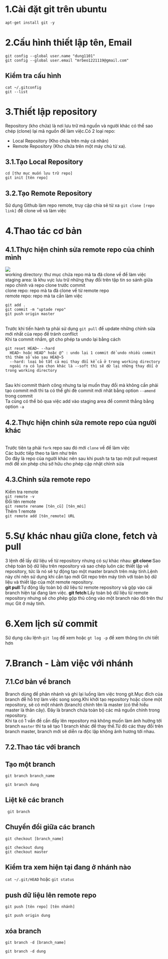 # 1.Cài đặt git trên ubuntu
`apt-get install git -y`
# 2.Cấu hình thiết lập tên, Email
```
git config --global user.name "dung1101"
git config --global user.email "mrbeo1221119@gmail.com"
```
## Kiểm tra cấu hình
```
cat ~/.gitconfig
git --list
```
# 3.Thiết lập repository
Repository (kho chứa) là nơi lưu trữ mã nguồn và người khác có thể sao chép (clone) lại mã nguồn để làm việc.Có 2 loại repo:
- Local Repository (Kho chứa trên máy cá nhân)
- Remote Repository (Kho chứa trên một máy chủ từ xa).
## 3.1.Tạo Local Repository
```
cd [thư mục muốn lưu trữ repo]
git init [tên repo]
```
## 3.2.Tạo Remote Repository
Sử dụng Github làm repo remote, truy cập chia sẻ từ xa
`git clone [repo link]` để clone về và làm việc
# 4.Thao tác cơ bản 
## 4.1.Thực hiện chỉnh sửa remote repo của chính mình
![](so_do.png)
<br>working directory: thư mục chứa repo mà ta đã clone về để làm việc
<br>staging area: là khu vực lưu trữ những thay đổi trên tập tin so sánh giữa repo chính và repo clone trước commit
<br>clone repo: repo mà ta đã clone về từ remote repo
<br>remote repo: repo mà ta cần làm việc 
```
git add .
git commit -m "uptade repo"
git push origin master
```
<br>Trước khi tiến hành ta phải sử dụng `git pull` để update những chỉnh sửa mới nhất của repo để tránh conflict
<br>Khi ta commit nhầm, git cho phép ta undo lại bằng cách
```
git reset HEAD~ --hard
  HEAD~ hoặc HEAD^ hoặc @^ : undo lại 1 commit để undo nhiều commit thì thêm số vào sau HEAD~5
  --hard: loại bỏ tất cả mọi thay đổi kể cả ở trong working directory 
  ngoài ra có lựa chọn khác là --soft thì sẽ dữ lại những thay đổi ở trong working directory
```
<br>Sau khi commit thành công nhưng ta lại muốn thay đổi mà không cần phải tạo commit mới thì ta có thể ghi đè commit mới nhât bằng option `--amend` trong commit
<br>Ta cũng có thể bỏ qua việc add vào staging area để commit thẳng bằng option `-a`
## 4.2.Thực hiện chỉnh sửa remote repo của người khác
<br>Trước tiên ta phải `fork` repo sau đó mới `clone` về để làm việc
<br>Các bước tiếp theo ta làm như trên 
<br>Do đây là repo của người khác nên sau khi push ta ta tạo một pull request mới để xin phép chủ sở hữu cho phép cập nhật chỉnh sửa
## 4.3.Chỉnh sửa remote repo
Kiếm tra remote<br>
`git remote -v`<br>
Đổi tên remote<br>
`git remote rename [tên_cũ] [tên_mới]`<br>
Thêm 1 remote<br>
`git remote add [tên_remote] URL`<br>
# 5.Sự khác nhau giữa clone, fetch và pull
3 lệnh để lấy dữ liệu về từ repository nhưng có sự khác nhau:
__git clone__:Sao chép toàn bộ dữ liệu trên repository và sao chép luôn các thiết lập về repository, tức là nó sẽ tự động tạo một master branch trên máy tính.Lệnh này chỉ nên sử dụng khi cần tạo mới Git repo trên máy tính với toàn bộ dữ liệu và thiết lập của một remote repository.<br>
__git pull__:Tự động lấy toàn bộ dữ liệu từ remote repository và gộp vào cái branch hiện tại đang làm việc.
__git fetch__:Lấy toàn bộ dữ liệu từ remote repository nhưng sẽ cho phép gộp thủ công vào một branch nào đó trên thư mục Git ở máy tính.
 
# 6.Xem lịch sử commit
Sử dụng câu lệnh
`git log` để xem hoặc `gt log -p` để xem thông tin chi tiết hơn
# 7.Branch - Làm việc với nhánh
## 7.1.Cơ bản về branch
Branch dùng để phân nhánh và ghi lại luồng làm việc trong git.Mục đích của branch đễ hỗ trợ làm việc song song.Khi khởi tạo repository hoặc clone một repository, sẽ có một nhánh (branch) chính tên là master (có thể hiểu master là thân cây). Đây là branch chứa toàn bộ các mã nguồn chính trong repository.<br>
Khi ta có 1 vấn đề cần đẩy lên repository mà không muốn làm ảnh hưởng tới branch `master` thì ta sẽ tạo 1 branch khác để thay thế.Từ đó các thay đổi trên branch master, branch mới sẽ diễn ra độc lập không ảnh hương tới nhau.
## 7.2.Thao tác với branch
## Tạo một branch
```
git branch branch_name 
  
git branch dung
```
## Liệt kê các branch
` git branch`
## Chuyển đổi giữa các branch
```
git checkout [branch_name]

git checkout dung
git checkout master
```
## Kiểm tra xem hiện tại đang ở nhánh nào
`cat ~/.git/HEAD` hoặc `git status`
## push dữ liệu lên remote repo
```
git push [tên repo] [tên nhánh]

git push origin dung
```
## xóa branch
```
git branch -d [branch_name]

git branch -d dung
```

